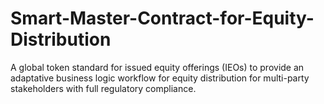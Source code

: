 # Smart-Master-Contract-for-Equity-Distribution
A global token standard for issued equity offerings (IEOs) to provide an adaptative business logic workflow for equity distribution for multi-party stakeholders with full regulatory compliance.
